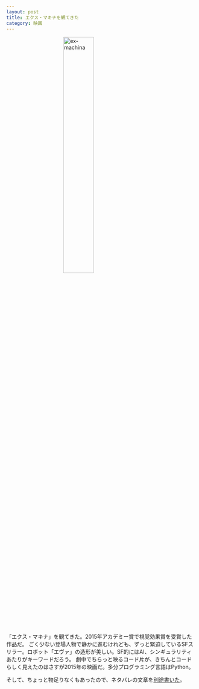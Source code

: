 ```yaml
---
layout: post
title: エクス・マキナを観てきた
category: 映画
---
```


<img src="/movabletype/images/ex-machina.jpg" alt="ex-machina" style="width: 40%; margin: 1em auto; display: block;" />

「エクス・マキナ」を観てきた。2015年アカデミー賞で視覚効果賞を受賞した作品だ。
ごく少ない登場人物で静かに進むけれども、ずっと緊迫しているSFスリラー。ロボット「エヴァ」の造形が美しい。SF的にはAI、シンギュラリティあたりがキーワードだろう。
劇中でちらっと映るコード片が、きちんとコードらしく見えたのはさすが2015年の映画だ。多分プログラミング言語はPython。

そして、ちょっと物足りなくもあったので、ネタバレの文章を[別途書いた](/movabletype/hidden_pages/ex_machina.html)。
